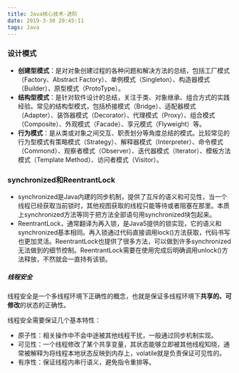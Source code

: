 ```yaml
---
title: Java核心技术-进阶
date: 2019-3-30 20:45:11
tags: Java
---
```


### 设计模式

- **创建型模式**：是对对象创建过程的各种问题和解决方法的总结，包括工厂模式（Factory、Abstract Factory）、单例模式（Singleton）、构造器模式（Builder）、原型模式（ProtoType）。
- **结构型模式**：是针对软件设计的总结，关注于类、对象继承、组合方式的实践经验。常见的结构型模式，包括桥接模式（Bridge）、适配器模式（Adapter）、装饰器模式（Decorator）、代理模式（Proxy）、组合模式（Composite）、外观模式（Facade）、享元模式（Flyweight）等。
- **行为模式**：是从类或对象之间交互、职责划分等角度总结的模式。比较常见的行为型模式有策略模式（Strategy）、解释器模式（Interpreter）、命令模式（Commond）、观察者模式（Observer）、迭代器模式（Iterator）、模板方法模式（Template Method）、访问者模式（Visitor）。

### synchronized和ReentrantLock

- synchronized是Java内建的同步机制，提供了互斥的语义和可见性，当一个线程已经获取当前锁时，其他视图获取的线程只能等待或者阻塞在那里。本质上synchronized方法等同于把方法全部语句用synchronized块包起来。
- ReentrantLock，通常翻译为再入锁，是Java5提供的锁实现，它的语义和synchronized基本相同。再入锁通过代码直接调用lock()方法获取，代码书写也更加灵活。ReentrantLock也提供了很多方法，可以做到许多synchronized无法做到的细节控制。ReentrantLock需要在使用完成后明确调用unlock()方法释放，不然就会一直持有该锁。

##### 线程安全

线程安全是一个多线程环境下正确性的概念，也就是保证多线程环境下**共享的、可修改**的状态的正确性。

线程安全需要保证几个基本特性：

- 原子性：相关操作中不会中途被其他线程干扰，一般通过同步机制实现。
- 可见性：一个线程修改了某个共享变量，其状态能够立即被其他线程知晓，通常被解释为将线程本地状态反映到内存上，volatile就是负责保证可见性的。
- 有序性：保证线程内串行语义，避免指令重排等。


